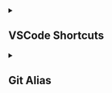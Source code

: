 <details>
<summary><h2>VSCode Shortcuts</h2></summary>

#### ALT

| Shortcut | Effect | Name | 
| -------- | ------ | ------ |
|   <kbd>ALT</kbd> + <kbd>1-9</kbd>       |          Go to editor number.     | `workbench.action.openEditorAtIndex`     |
|   <kbd>ALT</kbd> + <kbd>←</kbd>       |          Shrink selection.     | `editor.action.smartSelect.shrink`     |
|   <kbd>ALT</kbd> + <kbd>→</kbd>       |          Expand selection.     | `editor.action.smartSelect.expand`     |
|   <kbd>ALT</kbd>       |          Toggles the small top bar with content like `File`, `Edit`, `Selection`, etc.     | `View: Toggle Menu Bar`     |
|   <kbd>ALT</kbd> + <kbd>↑</kbd>       |          Moves the current line to the line above.     | `editor.action.moveLinesUpAction`     |
|   <kbd>ALT</kbd> + <kbd>↓</kbd>       |          Moves the current line to the line below.     | `editor.action.moveLinesDownAction`     |

#### CTRL

| Shortcut | Effect | Name | 
| -------- | ------ | ------ |
|   <kbd>CTRL</kbd> + <kbd>\</kbd>       |          Splits the current editor into two editors.     | `workbench.action.splitEditor`     |
|   <kbd>CTRL</kbd> + <kbd>4</kbd>       |          Show all references.     | `workbench.view.extension.references-view`     |
|   <kbd>CTRL</kbd> + <kbd>3</kbd>       |          Join lines.     | `editor.action.joinLines`     |
|   <kbd>CTRL</kbd> + <kbd>'</kbd>       |          Focus to the previous editor group.     | `workbench.action.previousEditorGroup`     |
|   <kbd>CTRL</kbd> + <kbd>↑</kbd>       |          Scroll up by a page.     | `editorScroll`     |
|   <kbd>CTRL</kbd> + <kbd>↓'</kbd>       |          Scroll down by a page.     | `editorScroll`     |
|   <kbd>CTRL</kbd> + <kbd>CAPS</kbd>       |          Swap two letters.     | `Unknown`     |
|   <kbd>CTRL</kbd> + <kbd>#</kbd>       |          Focus to the next editor group.     | `workbench.action.nextEditorGroup`     |
|   <kbd>CTRL</kbd> + <kbd>,</kbd>       |          Close all editors but active editor in the active group.     | `workbench.action.closeEditorsInOtherGroups`     |
|   <kbd>CTRL</kbd> + <kbd>D</kbd>       |          Deletes the current lines or the selected lines.     | `editor.action.deleteLines`     |
|   <kbd>CTRL</kbd> + <kbd>S</kbd>       |          Selects the current line or adds the next line to the selection.     | `expandLineSelection`     |
|   <kbd>CTRL</kbd> + <kbd>0</kbd>       |          Toggles comment on selection.     | `editor.action.commentLine`     |
|   <kbd>CTRL</kbd> + <kbd>[</kbd>       |          Folds the current code.     | `editor.fold`     |
|   <kbd>CTRL</kbd> + <kbd>L</kbd>       |          Go to a specific line.     | `workbench.action.gotoLine`     |
|   <kbd>CTRL</kbd> + <kbd>Q</kbd>       |          Go to symbol in current file.     | `workbench.action.gotoSymbol`     |
|   <kbd>CTRL</kbd> + <kbd>1</kbd>       |          Go to symbol in current project.     | `workbench.action.showAllSymbols`     |
|   <kbd>CTRL</kbd> + <kbd>E</kbd>       |          Go to a certain file.     | `workbench.action.showAllSymbols`     |
|   <kbd>CTRL</kbd> + <kbd>T</kbd>       |          Quick fix.     | `editor.action.quickFix`     |
|   <kbd>CTRL</kbd> + <kbd>R</kbd>       |          Refactor.     | `editor.action.refactor`     |
|   <kbd>CTRL</kbd> + <kbd>G</kbd>       |          Search in every file in current project.    | `workbench.action.findInFiles`     |
|   <kbd>CTRL</kbd> + <kbd>]</kbd>       |          Unfolds the current code.     | `editor.unfold`     |
|   <kbd>CTRL</kbd> + <kbd>TAB</kbd>       |          Switches to the next editor.     | `workbench.action.nextEditor`     |
|   <kbd>CTRL</kbd> + <kbd>SHIFT</kbd> + <kbd>TAB</kbd>       |          Switches to the previous editor.     | `workbench.action.previousEditor`     |
|   <kbd>CTRL</kbd> + <kbd>ENTER</kbd>      |          Insert line below.     | `editor.action.insertLineAfter`     |
|   <kbd>CTRL</kbd> + <kbd>SHIFT</kbd> + <kbd>ENTER</kbd>       |          Insert line above.     | `editor.action.insertLineBefore`     |
|   <kbd>CTRL</kbd> + <kbd>W</kbd>       |          Close current editor.     | `workbench.action.closeActiveEditor`     |
|   <kbd>CTRL</kbd> + <kbd>2</kbd>       |          Add selection to next find match.     | `editor.action.addSelectionToNextFindMatch`     |

#### TERMINAL

| Shortcut | Effect | Name | 
| -------- | ------ | ------ |
|   <kbd>CTRL</kbd> + <kbd>V</kbd> + <kbd>V</kbd>       |          Paste into terminal.     | `terminal.paste`     |
|   <kbd>CTRL</kbd> + <kbd>C</kbd> + <kbd>C</kbd>       |          Copy from terminal.     | `terminal.copy`     |
|   <kbd>CAPS</kbd> + <kbd>T</kbd>       |          Toggles the terminal.     | `workbench.action.terminal.toggleTerminal`     |
|   <kbd>CAPS</kbd> + <kbd>C</kbd>       |          Clears the terminal.     | `workbench.action.terminal.clear`     |
|   <kbd>CTRL</kbd> + <kbd>←</kbd>       |          Move to left word.     | `workbench.action.terminal.moveToWordStart`     |
|   <kbd>CTRL</kbd> + <kbd>→</kbd>       |          Move to right word.     | `workbench.action.terminal.moveToWordEnd`     |
|   <kbd>CTRL</kbd> + <kbd>P</kbd>        |          Change color of terminal.     | `Unknown`     |
|   <kbd>CTRL</kbd> + <kbd>.</kbd>        |          Focus previous terminal.     | `workbench.action.terminal.focusPreviousPane`     |
|   <kbd>CTRL</kbd> + <kbd>/</kbd>        |          Focus next terminal.     | `workbench.action.terminal.focusNextPane`     |
|   <kbd>CTRL</kbd> + <kbd>B</kbd>        |          Rename terminal.     | `workbench.action.terminal.rename`     |
|   <kbd>CTRL</kbd> + <kbd>;</kbd>        |          Kill all terminal instances.     | `workbench.action.terminal.killAll`     |
|   <kbd>CTRL</kbd> + <kbd>Y</kbd>        |          Kill terminal instance.     | `workbench.action.terminal.kill`     |
|   <kbd>CTRL</kbd> + <kbd>H</kbd>        |          New terminal instance.     | `workbench.action.terminal.new`     |

#### CAPS

| Shortcut | Effect | Name | 
| -------- | ------ | ------ |
|   <kbd>CAPS</kbd> + <kbd>J</kbd>       |          Accept commit message.     | `git.commitMessageAccept`     |
|   <kbd>CAPS</kbd> + <kbd>A</kbd>       |          Open source control.     | `workbench.view.scm`     |
|   <kbd>CAPS</kbd> + <kbd>Z</kbd>       |          Removes HTML tag.     | `editor.emmet.action.removeTag`     |
|   <kbd>CAPS</kbd> + <kbd>Q</kbd>       |          Wraps selected content inside of a HTML tag.     | `editor.emmet.action.wrapWithAbbreviation`     |
|   <kbd>CAPS</kbd> + <kbd>S</kbd>       |          Saves the current file.     | `workbench.action.files.save`     |
|   <kbd>CAPS</kbd> + <kbd>E</kbd>       |          Opens and focuses on the file explorer window.     | `workbench.explorer.fileView.focus`     |
|   <kbd>CAPS</kbd> + <kbd>B</kbd>       |          Toggles the sidebar.     | `workbench.action.toggleSidebarVisibility`     |
|   <kbd>CAPS</kbd> + <kbd>↑</kbd>       |          Copies the current line to the line above.     | `editor.action.copyLinesUpAction`     |
|   <kbd>CAPS</kbd> + <kbd>↓</kbd>       |          Copies the current line to the line below.     | `editor.action.copyLinesDownAction`     |
|   <kbd>CAPS</kbd> + <kbd>G</kbd>       |          Toggles zen mode.     | `workbench.action.toggleZenMode`     |
|   <kbd>CAPS</kbd> + <kbd>P</kbd>       |          Opens quick command palette.     | `workbench.action.showCommands`     |
|   <kbd>CAPS</kbd> + <kbd>V</kbd>       |          Show markdown preview.     | `markdown.showPreview`     |
|   <kbd>CAPS</kbd> + <kbd>H</kbd>       |          Open VSC settings.     | `workbench.action.openSettings`     |

#### BASIC

| Shortcut | Effect | Name | 
| -------- | ------ | ------ |
|   <kbd>CTRL</kbd> + <kbd>+</kbd>       |          Zoom in.     | `workbench.action.zoomIn`     |
|   <kbd>CTRL</kbd> + <kbd>-</kbd>       |          Zoom out.     | `workbench.action.zoomOut`     |
|   <kbd>CTRL</kbd> + <kbd>A</kbd>       |          Select everything in the current file.     | `editor.action.selectAll`     |
|   <kbd>CTRL</kbd> + <kbd>F</kbd>       |          Find in current file.     | `actions.find`     |
|   <kbd>CTRL</kbd> + <kbd>C</kbd>       |          Copies the selected content.     | `editor.action.clipboardCopyAction`     |
|   <kbd>CTRL</kbd> + <kbd>V</kbd>       |          Pastes content from the clipboard.     | `editor.action.clipboardPasteAction`     |
|   <kbd>CTRL</kbd> + <kbd>X</kbd>       |          Cuts the selected content by copying and deleting it.     | `editor.action.clipboardCutAction`     |
|   <kbd>CTRL</kbd> + <kbd>SHIFT</kbd> + <kbd>Z</kbd>      |          Redo.     | `redo`     |
|   <kbd>CTRL</kbd> + <kbd>Z</kbd>       |          Undo.     | `undo`     |
|   <kbd>CTRL</kbd> + <kbd>SHIFT</kbd> + <kbd>BACKSPACE</kbd>        |          Deletes word to the right.     | `deleteWordRight`     |
|   <kbd>SHIFT</kbd> + <kbd>BACKSPACE</kbd>       |          Deletes character to the right.     | `deleteRight`     |

</details>

<details>
<summary><h2>Git Alias</h2></summary>

To use all of these aliases, you may wish to copy them one-by-one. However, you can do all of them at once using this command:
```bash
git config --global alias.s 'status -sb'; 
git config --global alias.co 'checkout'; 
git config --global alias.br 'branch --format="%(HEAD) %(color:yellow)%(refname:short)%(color:reset) - %(contents:subject) %(color:green)(%(committerdate:relative)) [%(authorname)]" --sort=-committerdate'; 
git config --global alias.u 'reset HEAD~1 --mixed'; 
git config --global alias.done '!git push origin HEAD'; 
git config --global alias.lg '!git log --pretty=format:"%C(magenta)%h%Creset -%C(red)%d%Creset %s %C(dim green)(%cr) [%an]" --abbrev-commit -30'; 
git config --global alias.tr 'log --oneline --graph --decorate --all'; 
git config --global alias.cp 'cherry-pick'; 
git config --global alias.gl 'config --global -l'; 
git config --global alias.se '!git rev-list --all | xargs git grep -F'; 
git config --global alias.cc 'commit -m'; 
git config --global alias.c 'commit';
```
 git config --global alias.c ‘commit’ ; git config --global alias.cc ‘commit -m’
Git: Check status using `git s`.
```bash
git config --global alias.s ‘status -sb’
```
Git: Checkout using `git co`.
```bash
git config --global alias.co ‘checkout’
```
Git: List all branches in a nice format using `git br`.
```bash
git config --global alias.br ‘branch --format='%(HEAD) %(color:yellow)%(refname:short)%(color:reset) - %(contents:subject) %(color:green)(%(committerdate:relative)) [%(authorname)]' --sort=-committerdate’
```
Git: Reset to before committing the last commit using `git u`.
```bash
git config --global alias.u ‘reset HEAD~1 --mixed’
```
Git: Commit using `git c`.
```bash
git config --global alias.c ‘git commit’
```
Git: Commit with a message using `git cc`.
```bash
git config --global alias.cc ‘git commit -m’
```
Git: Push changes to the current branch using `git d`.
```bash
git config --global alias.done ‘!git push origin HEAD’
```
Git: Log the commits in a nice format using `git lg`.
```bash
git config --global alias.lg ‘!git log --pretty=format:\"%C(magenta)%h%Creset -%C(red)%d%Creset %s %C(dim green)(%cr) [%an]\" --abbrev-commit -30’
```
Git: Search specific commit by string using `git se`.
```bash
git config --global alias.se '!git rev-list --all | xargs git grep -F'
```
Git: List user defined config using `git gl`.
```bash
git config --global alias.gl 'config --global -l'
```
Git: Cherry pick using `git cp`
```bash
git config --global alias.cp 'cherry-pick'
```
Git: Visually display every branch on the project using `git tr`.
```bash
git config --global alias.tr 'log --oneline --graph --decorate --all'
```

Possibly adding more from [here](https://gist.github.com/0livare/4960a81addfbcdc48abfe855fae0af43).
  
</details>
